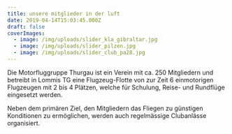 ```yaml
---
title: unsere mitglieder in der luft
date: 2019-04-14T15:03:45.000Z
draft: false
coverImages:
  - image: /img/uploads/slider_kla_gibraltar.jpg
  - image: /img/uploads/slider_pilzen.jpg
  - image: /img/uploads/slider_club_pa28.jpg
---
```

Die Motorfluggruppe Thurgau ist ein Verein mit ca. 250 Mitgliedern und betreibt in Lommis TG eine Flugzeug-Flotte von zur Zeit 6 einmotorigen Flugzeugen mit 2 bis 4 Plätzen, welche für Schulung, Reise- und Rundflüge eingesetzt werden.

Neben dem primären Ziel, den Mitgliedern das Fliegen zu günstigen Konditionen zu ermöglichen, werden auch regelmässige Clubanlässe organisiert.
